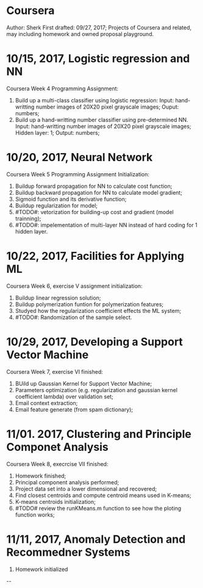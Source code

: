 # Coursera
Author: Sherk
First drafted: 09/27, 2017; 
Projects of Coursera and related, may including homework and owned proposal playground. 

# 10/15, 2017, Logistic regression and NN
Coursera Week 4 Programming Assignment: 
 1. Build up a multi-class classifier using logistic regression: 
    Input: hand-writting number images of 20X20 pixel grayscale images; 
    Ouput: numbers; 
 2. Build up a hand-writting number classifier using pre-determined NN. 
    Input: hand-writting number images of 20X20 pixel grayscale images; 
    Hidden layer: 1; 
    Output: numbers; 

# 10/20, 2017, Neural Network
Coursera Week 5 Programming Assignment Initialization: 
  1. Buildup forward propagation for NN to calculate cost function; 
  2. Buildup backward propagation for NN to calculate model gradient; 
  3. Sigmoid function and its derivative function; 
  4. Buildup regularization for model; 
  5. #TODO#: vetorization for building-up cost and gradient (model trainning); 
  6. #TODO#: impelementation of multi-layer NN instead of hard coding for 1 hidden layer. 

# 10/22, 2017, Facilities for Applying ML
Coursera Week 6, exercise V assignment initialization: 
  1. Buildup linear regression solution; 
  2. Buildup polymerization funtion for polymerization features; 
  3. Studyed how the regularization coefficient effects the ML system; 
  4. #TODO#: Randomization of the sample select. 

# 10/29, 2017, Developing a Support Vector Machine
Coursera Week 7, exercise VI finished: 
  1. BUild up Gaussian Kernel for Support Vector Machine; 
  2. Parameters optimization (e.g. regularization and gaussian kernel coefficient lambda) over validation set; 
  3. Email context extraction; 
  4. Email feature generate (from spam dictionary); 

# 11/01. 2017, Clustering and Principle Componet Analysis
Coursera Week 8, execrcise VII finished:
  1. Homework finished; 
  2. Principal component analysis performed; 
  3. Project data set into a lower dimensional and recovered; 
  4. Find closest centroids and compute centroid means used in K-means; 
  5. K-means centroids initialization; 
  6. #TODO# review the runKMeans.m function to see how the ploting function works; 
  
# 11/11, 2017, Anomaly Detection and Recommedner Systems
  1. Homework initialized
  
--
